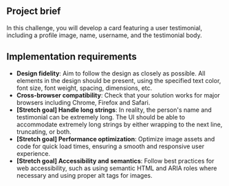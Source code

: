 ## Project brief
In this challenge, you will develop a card featuring a user testimonial, including a profile image, name, username, and the testimonial body.

## Implementation requirements
- **Design fidelity**: Aim to follow the design as closely as possible. All elements in the design should be present, using the specified text color, font size, font weight, spacing, dimensions, etc.
- **Cross-browser compatibility**: Check that your solution works for major browsers including Chrome, Firefox and Safari.
- **[Stretch goal] Handle long strings**: In reality, the person's name and testimonial can be extremely long. The UI should be able to accommodate extremely long strings by either wrapping to the next line, truncating, or both.
- **[Stretch goal] Performance optimization**: Optimize image assets and code for quick load times, ensuring a smooth and responsive user experience.
- **[Stretch goal] Accessibility and semantics**: Follow best practices for web accessibility, such as using semantic HTML and ARIA roles where necessary and using proper alt tags for images.